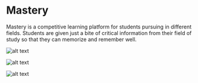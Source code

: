 # Mastery

Mastery is a competitive learning platform for students pursuing in different fields. Students are given just a bite of critical information from their field of study so that they can memorize and remember well. 

![alt text](https://raw.githubusercontent.com/hpbyte/Mastery/s1.png)

![alt text](https://raw.githubusercontent.com/hpbyte/Mastery/s2.png)

![alt text](https://raw.githubusercontent.com/hpbyte/Mastery/s3.png)
